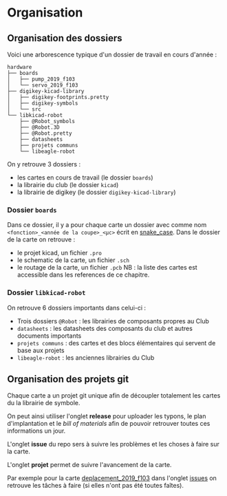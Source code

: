 # Organisation

## Organisation des dossiers

Voici une arborescence typique d'un dossier de travail en cours d'année :

```
hardware
├── boards
│   ├── pump_2019_f103
│   └── servo_2019_f103
├── digikey-kicad-library
│   ├── digikey-footprints.pretty
│   ├── digikey-symbols
│   └── src
└── libkicad-robot
    ├── @Robot_symbols 
    ├── @Robot.3D
    ├── @Robot.pretty
    ├── datasheets
    ├── projets communs
    └── libeagle-robot

```

On y retrouve 3 dossiers :
* les cartes en cours de travail (le dossier `boards`)
* la librairie du club (le dossier `kicad`)
* la librairie de digikey (le dossier `digikey-kicad-library`)

### Dossier `boards`

Dans ce dossier, il y a pour chaque carte un dossier avec comme nom `<fonction>_<année de la coupe>_<µc>` écrit en [snake_case](https://fr.wikipedia.org/wiki/Snake_case). Dans le dossier de la carte on retrouve :
* le projet kicad, un fichier `.pro`
* le schematic de la carte, un fichier `.sch`
* le routage de la carte, un fichier `.pcb`
NB : la liste des cartes est accessible dans les references de ce chapitre.

### Dossier `libkicad-robot`

On retrouve 6 dossiers importants dans celui-ci :
* Trois dossiers `@Robot` : les librairies de composants propres au Club 
* `datasheets` : les datasheets des composants du club et autres documents importants 
* `projets communs` :  des cartes et des blocs élémentaires qui servent de base aux projets 
* `libeagle-robot` : les anciennes librairies du Club

## Organisation des projets git

Chaque carte a un projet git unique afin de découpler totalement les cartes du la librairie de symbole.

On peut ainsi utiliser l'onglet **release** pour uploader les typons, le plan d'implantation et le *bill of materials* afin de pouvoir retrouver toutes ces informations un jour.

L'onglet **issue** du repo sers à suivre les problèmes et les choses à faire sur la carte.

L'onglet **projet** permet de suivre l'avancement de la carte.

Par exemple pour la carte [deplacement_2019_f103](https://github.com/ClubRobotInsat/deplacement_2019_f103) dans l'onglet [issues](https://github.com/ClubRobotInsat/deplacement_2019_f103/issues) on retrouve les tâches à faire (si elles n'ont pas été toutes faîtes).
